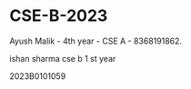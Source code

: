 # CSE-B-2023
Ayush Malik - 4th year - CSE A - 8368191862.  










ishan sharma cse b 1 st year



















































































2023B0101059
